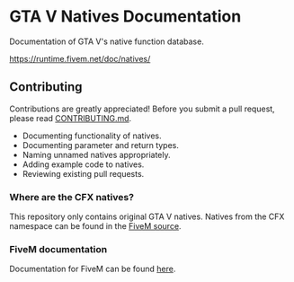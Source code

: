 GTA V Natives Documentation
===========================

Documentation of GTA V's native function database.

https://runtime.fivem.net/doc/natives/

Contributing
------------

Contributions are greatly appreciated! Before you submit a pull request, please read [CONTRIBUTING.md][contributing].

- Documenting functionality of natives.
- Documenting parameter and return types.
- Naming unnamed natives appropriately.
- Adding example code to natives.
- Reviewing existing pull requests.

### Where are the CFX natives?
This repository only contains original GTA V natives.
Natives from the CFX namespace can be found in the [FiveM source][cfx-natives].

### FiveM documentation
Documentation for FiveM can be found [here][fivem-docs].

[contributing]: ./.github/CONTRIBUTING.md
[cfx-natives]: https://github.com/citizenfx/fivem/tree/master/ext/native-decls
[fivem-docs]: https://github.com/citizenfx/fivem-docs
